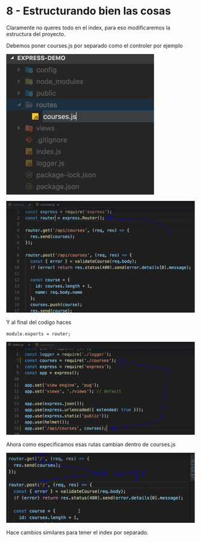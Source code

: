 # 8 - Estructurando bien las cosas

Claramente no queres todo en el index, para eso modificaremos la estructura del proyecto.

Debemos poner courses.js por separado como el controler por ejemplo

![](../../../.gitbook/assets/imagen%20%28260%29.png)

![](../../../.gitbook/assets/imagen%20%28259%29.png)

Y al final del codigo haces

```text
module.exports = router;
```

![En index agregamos eso](../../../.gitbook/assets/imagen%20%28258%29.png)

Ahora como especificamos esas rutas cambian dentro de courses.js

![](../../../.gitbook/assets/imagen%20%28261%29.png)

Hace cambios similares para tener el index por separado.



